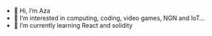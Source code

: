 - 👋 Hi, I’m Aza
- 👀 I’m interested in computing, coding, video games, NGN and IoT... 
- 🌱 I’m currently learning React and solidity

<!---
AzaM-99/AzaM-99 is a ✨ special ✨ repository because its `README.md` (this file) appears on your GitHub profile.
You can click the Preview link to take a look at your changes.
--->
